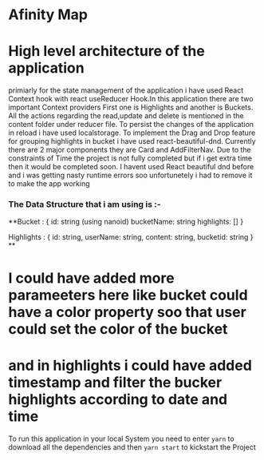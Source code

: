 # Afinity Map

# High level architecture of the application

primiarly for the state management of the application i have used React Context hook with react useReducer Hook.In this application there are two important Context providers First one is Highlights and another is Buckets. All the actions regarding the read,update and delete is mentioned in the content folder under reducer file. To persist the changes of the application in reload i have used localstorage. To implement the Drag and Drop feature for grouping highlights in bucket i have used react-beautiful-dnd. Currently there are 2 major components they are Card and AddFilterNav. Due to the constraints of Time the project is not fully completed but if i get extra time then it would be completed soon. I havent used React beautiful dnd before and i was getting nasty runtime errors soo unfortunetely i had to remove it to make the app working

### The Data Structure that i am using is :-

**Bucket : {
    id: string (using nanoid)
    bucketName: string
    highlights: []
}

Highlights : {
    id: string,
    userName: string,
    content: string,
    bucketid: string
}
**
# I could have added more parameeters here like bucket could have a color property soo that user could set the color of the bucket
# and in highlights i could have added timestamp and filter the bucker highlights according to date and time




To run this application in your local System you need to enter `yarn` to download all the dependencies and then  `yarn start` to kickstart the Project



